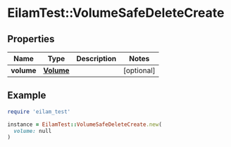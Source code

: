# EilamTest::VolumeSafeDeleteCreate

## Properties

| Name | Type | Description | Notes |
| ---- | ---- | ----------- | ----- |
| **volume** | [**Volume**](Volume.md) |  | [optional] |

## Example

```ruby
require 'eilam_test'

instance = EilamTest::VolumeSafeDeleteCreate.new(
  volume: null
)
```

